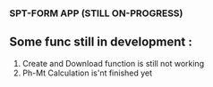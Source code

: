 ### SPT-FORM APP (STILL ON-PROGRESS)
## Some func still in development :
1. Create and Download function is still not working
2. Ph-Mt Calculation is'nt finished yet
